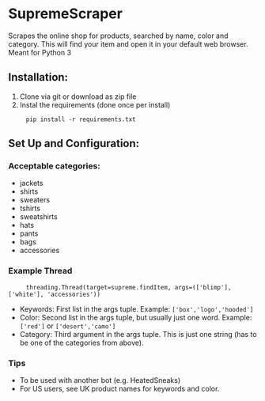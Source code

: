 # SupremeScraper
Scrapes the online shop for products, searched by name, color and category. This will find your item and open it in your default web browser. Meant for Python 3

## Installation:
1. Clone via git or download as zip file
2. Instal the requirements (done once per install)
```
     pip install -r requirements.txt
```

## Set Up and Configuration:
### Acceptable categories:
- jackets
- shirts
- sweaters
- tshirts
- sweatshirts
- hats
- pants
- bags
- accessories

### Example Thread
```
     threading.Thread(target=supreme.findItem, args=(['blimp'], ['white'], 'accessories'))
```
- Keywords: First list in the args tuple. Example: ```['box','logo','hooded']```
- Color: Second list in the args tuple, but usually just one word. Example: ```['red']``` or ```['desert','camo']```
- Category: Third argument in the args tuple. This is just one string (has to be one of the categories from above).

### Tips
- To be used with another bot (e.g. HeatedSneaks)
- For US users, see UK product names for keywords and color.
